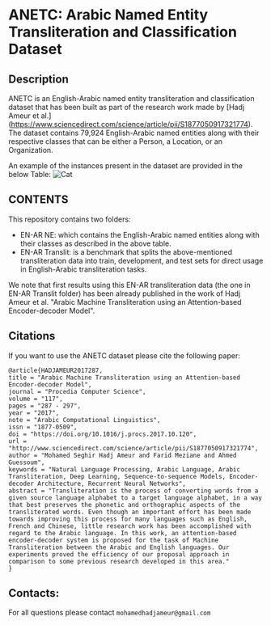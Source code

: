 # ANETC: Arabic Named Entity Transliteration and Classification Dataset

## Description

ANETC is an English-Arabic named entity transliteration and classification dataset that has been built as part of the research work made by [Hadj Ameur et al.] (https://www.sciencedirect.com/science/article/pii/S1877050917321774). 
The dataset contains 79,924 English-Arabic named entities along with their respective classes that can be either a Person, a Location, or an Organization. 

An example of the instances present in the dataset are provided in the below Table: 
![Cat](https://github.com/MohamedHadjAmeur/ANETC-Arabic-Named-Entity-Transliteration-and-Classification-Dataset/blob/master/image.png)

## CONTENTS


This repository contains two folders:
* EN-AR NE: which contains the English-Arabic named entities along with their classes as described in the above table.
* EN-AR Translit: is a benchmark that splits the above-mentioned transliteration data into train, development, and test sets for direct usage in English-Arabic transliteration tasks.

We note that first results using this EN-AR transliteration data (the one in EN-AR Translit folder) has been already published in the work of Hadj Ameur et al. "Arabic Machine Transliteration using an Attention-based Encoder-decoder Model".

## Citations
If you want to use the ANETC dataset please cite the following paper:

```
@article{HADJAMEUR2017287,
title = "Arabic Machine Transliteration using an Attention-based Encoder-decoder Model",
journal = "Procedia Computer Science",
volume = "117",
pages = "287 - 297",
year = "2017",
note = "Arabic Computational Linguistics",
issn = "1877-0509",
doi = "https://doi.org/10.1016/j.procs.2017.10.120",
url = "http://www.sciencedirect.com/science/article/pii/S1877050917321774",
author = "Mohamed Seghir Hadj Ameur and Farid Meziane and Ahmed Guessoum",
keywords = "Natural Language Processing, Arabic Language, Arabic Transliteration, Deep Learning, Sequence-to-sequence Models, Encoder-decoder Architecture, Recurrent Neural Networks",
abstract = "Transliteration is the process of converting words from a given source language alphabet to a target language alphabet, in a way that best preserves the phonetic and orthographic aspects of the transliterated words. Even though an important effort has been made towards improving this process for many languages such as English, French and Chinese, little research work has been accomplished with regard to the Arabic language. In this work, an attention-based encoder-decoder system is proposed for the task of Machine Transliteration between the Arabic and English languages. Our experiments proved the efficiency of our proposal approach in comparison to some previous research developed in this area."
}
```

## Contacts:
For all questions please contact ``mohamedhadjameur@gmail.com`` 

